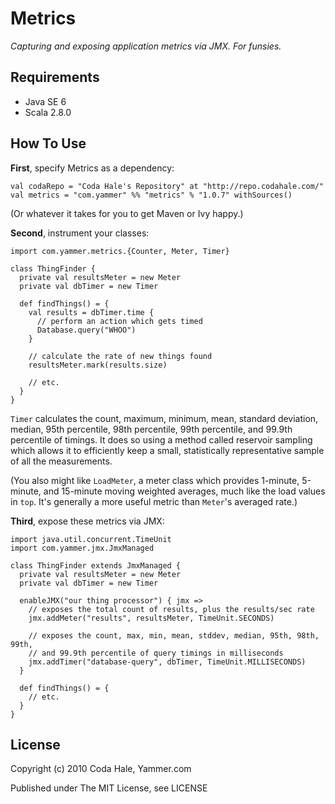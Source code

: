 Metrics
=======

*Capturing and exposing application metrics via JMX. For funsies.*

Requirements
------------

* Java SE 6
* Scala 2.8.0


How To Use
----------

**First**, specify Metrics as a dependency:

    val codaRepo = "Coda Hale's Repository" at "http://repo.codahale.com/"
    val metrics = "com.yammer" %% "metrics" % "1.0.7" withSources()

(Or whatever it takes for you to get Maven or Ivy happy.)

**Second**, instrument your classes:

    import com.yammer.metrics.{Counter, Meter, Timer}
    
    class ThingFinder {
      private val resultsMeter = new Meter
      private val dbTimer = new Timer
      
      def findThings() = {
        val results = dbTimer.time {
          // perform an action which gets timed
          Database.query("WHOO")
        }
        
        // calculate the rate of new things found
        resultsMeter.mark(results.size)
        
        // etc.
      }
    }

`Timer` calculates the count, maximum, minimum, mean, standard deviation,
median, 95th percentile, 98th percentile, 99th percentile, and 99.9th percentile
of timings. It does so using a method called reservoir sampling which allows it
to efficiently keep a small, statistically representative sample of all the
measurements.

(You also might like `LoadMeter`, a meter class which provides 1-minute,
5-minute, and 15-minute moving weighted averages, much like the load values in
`top`. It's generally a more useful metric than `Meter`'s averaged rate.)

**Third**, expose these metrics via JMX:
    
    import java.util.concurrent.TimeUnit
    import com.yammer.jmx.JmxManaged
    
    class ThingFinder extends JmxManaged {
      private val resultsMeter = new Meter
      private val dbTimer = new Timer
      
      enableJMX("our thing processor") { jmx =>
        // exposes the total count of results, plus the results/sec rate
        jmx.addMeter("results", resultsMeter, TimeUnit.SECONDS)
        
        // exposes the count, max, min, mean, stddev, median, 95th, 98th, 99th,
        // and 99.9th percentile of query timings in milliseconds
        jmx.addTimer("database-query", dbTimer, TimeUnit.MILLISECONDS)
      }
      
      def findThings() = {
        // etc.
      }
    }


License
-------

Copyright (c) 2010 Coda Hale, Yammer.com

Published under The MIT License, see LICENSE